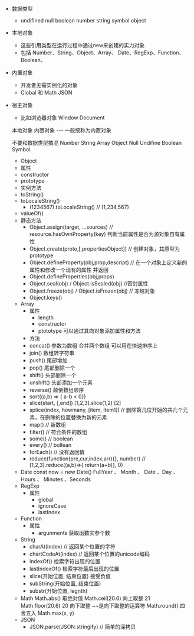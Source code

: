 
- 数据类型
  - undifined null boolean number string symbol object
- 本地对象
  - 这些引用类型在运行过程中通过new来创建的实力对象
  - 包括 Number、String、Object、Array、 Date、RegExp、Function、Boolean、
- 内置对象
  - 开发者无需实例化的对象
  - Clobal 和 Math JSON
- 宿主对象
  - 比如浏览器对象 Window Document

  本地对象  内置对象 --- 一般统称为内置对象

  不要和数据类型搞混 Number String Array Object Null Undifine Boolean Symbol


  - Object
   - 属性
    - constructor
    - prototype
   - 实例方法
    - toString()
    - toLocaleString() 
      - (1234567).toLocaleString() // (1,234,567)
    - valueOf()
   - 静态方法
      - Object.assign(target, ...sources)  // resource.hasOwnProperty(key) 判断当前属性是否为源对象自有属性
      - Object.create(proto,[,propertiesObject]) // 创建对象，其原型为prototype
      - Object.defineProperty(obj,prop,descript)  // 在一个对象上定义新的属性和修改一个现有的属性 并返回
      - Object.defineProperties(obj,props)
      - Object.seal(obj) / Object.isSealed(obj) //密封属性
      - Object.freeze(obj) / Object.isFrozen(obj) // 冻结对象
      - Object.keys()
  - Array 
    - 属性
      - length
      - constructor
      - ptototype 可以通过其向对象添加属性和方法
    - 方法
     - concat() 参数为数组 合并两个数组 可以用在快速排序上
     - join()  数组转字符串
     - push() 尾部增加
     - pop() 尾部删除一个
     - shift()  头部删除一个
     - unshift() 头部添加一个元素
     - reverse() 颠倒数组顺序
     - sort((a,b) => { a-b < 0}) 
     - slice(start, [,end])  [1,2,3].slice(1,2)  [2]
     - splice(index, howmany, [item, item1]) // 删除第几位开始的共几个元素，在删除的位置替换为新的元素
     - map()  // 新数组
     - filter() // 符合条件的数组
     - some() // boolean
     - every() // bollean
     - forEach()  // 没有返回值
     - reduce(function(pre,cur,index,arr){}, number) // [1,2,3].reduce((a,b)=>{ return(a+b)}, 0)
  - Date
    const now = new Date()
    FullYear 、 Month 、 Date 、Day 、 Hours 、 Minutes 、Seconds
  - RegExp
    - 属性
      - global
      - ignoreCase
      - lastIndex
  - Function
    - 属性
      - argunments 获取函数实参个数
  - String
    - charAt(index) // 返回某个位置的字符
    - chartCodeAt(index) // 返回某个位置的unicode编码
    - indexOf()  检索字符出现的位置
    - lastIndexOf() 检索字符最后出现的位置
    - slice(开始位置, 结束位置) 接受负值
    - subString(开始位置, 结束位置)
    - substr(开始位置, legnth)
  - Math
    Math.abs() 取绝对值
    Math.ceil(20.6) 向上取整 21
    Math.floor(20.6)  20 向下取整 ~~是向下取整的运算符
    Math.round()  四舍五入
    Math.max(x, y)
  - JSON
    - JSON.parse(JSON.stringify)  // 简单的深拷贝
